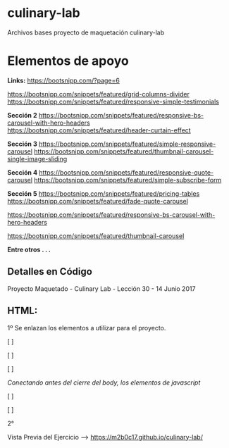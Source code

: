 # culinary-lab
Archivos bases proyecto de maquetación culinary-lab

# Elementos de apoyo


**Links:**
https://bootsnipp.com/?page=6

https://bootsnipp.com/snippets/featured/grid-columns-divider
https://bootsnipp.com/snippets/featured/responsive-simple-testimonials

**Sección 2**
https://bootsnipp.com/snippets/featured/responsive-bs-carousel-with-hero-headers
https://bootsnipp.com/snippets/featured/header-curtain-effect

**Sección 3**
https://bootsnipp.com/snippets/featured/simple-responsive-carousel
https://bootsnipp.com/snippets/featured/thumbnail-carousel-single-image-sliding

**Sección 4**
https://bootsnipp.com/snippets/featured/responsive-quote-carousel
https://bootsnipp.com/snippets/featured/simple-subscribe-form

**Sección 5**
https://bootsnipp.com/snippets/featured/pricing-tables
https://bootsnipp.com/snippets/featured/fade-quote-carousel

https://bootsnipp.com/snippets/featured/responsive-bs-carousel-with-hero-headers

https://bootsnipp.com/snippets/featured/thumbnail-carousel



**Entre otros . . .**


## Detalles en Código
Proyecto Maquetado - Culinary Lab - Lección 30 - 14 Junio 2017

## HTML:
1º Se enlazan los elementos a utilizar para el proyecto.

[ <!-- meta:vp para que aparezca la etiqueta de abajo echa lista -->
  <meta name="viewport" content="width=device-width, user-scalable=no, initial-scale=1.0, maximum-scale=1.0, minimum-scale=1.0"> ]

[ <!-- Tipografía e Iconos-->
    <link rel="stylesheet" href="https://cdnjs.cloudflare.com/ajax/libs/font-awesome/4.7.0/css/font-awesome.min.css">
    <link href="https://fonts.googleapis.com/css?family=Poppins:300,400,500,600,700&amp;subset=devanagari,latin-ext" rel="stylesheet">  ]
    
[<!-- Conectando los css -->
    <link rel="stylesheet" href="assets/bootstrap.css">
    <link rel="stylesheet" href="assets/media.css">
    <link rel="stylesheet" href="assets/style.css"> ]
    
*Conectando antes del cierre del body, los elementos de javascript*

[ <!-- jQuery (necessary for Bootstrap's JavaScript plugins) -->
    <script src="https://ajax.googleapis.com/ajax/libs/jquery/1.12.4/jquery.min.js"></script> ]

[ <!-- Bootstrap Latest compiled and minified JavaScript -->
    <script type="text/javascript" src="assets/bootstrap.js"></script>
    <script type="text/javascript" src="assets/funciones.js"></script> ]

2°

Vista Previa del Ejercicio --> https://m2b0c17.github.io/culinary-lab/

